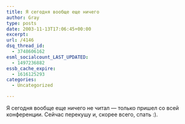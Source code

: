 ```yaml
---
title: Я сегодня вообще еще ничего
author: Gray
type: posts
date: 2003-11-13T17:06:45+00:00
excerpt:
url: /4146
dsq_thread_id:
  - 3748606162
esml_socialcount_LAST_UPDATED:
  - 1497236882
essb_cache_expire:
  - 1616125293
categories:
  - Uncategorized

---
```








Я сегодня вообще еще ничего не читал &#8212; только пришел со всей конференции. Сейчас перекушу и, скорее всего, спать :).